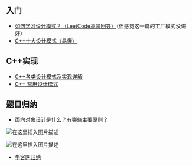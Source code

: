 ## 入门

 - [如何学习设计模式？（LeetCode高赞回答）](https://www.zhihu.com/question/308850392/answer/1324509357)（但感觉这一篇的工厂模式没讲好）
 - [C++十大设计模式（易懂）](https://blog.csdn.net/yu876876/article/details/85078260)

## C++实现

 - [C++各类设计模式及实现详解](https://blog.csdn.net/qq_33854260/article/details/77398781)
 - [C++ 常用设计模式](https://blog.csdn.net/a834595603/article/details/92706657)

## 题目归纳

 - 面向对象设计是什么？有哪些主要原则？  

![在这里插入图片描述](https://img-blog.csdnimg.cn/20210103132644171.png?x-oss-process=image/watermark,type_ZmFuZ3poZW5naGVpdGk,shadow_10,text_aHR0cHM6Ly9ibG9nLmNzZG4ubmV0L3dlaXhpbl80NDE2NDQ4OQ==,size_16,color_FFFFFF,t_70)

![在这里插入图片描述](https://img-blog.csdnimg.cn/20201130175858799.png?x-oss-process=image/watermark,type_ZmFuZ3poZW5naGVpdGk,shadow_10,text_aHR0cHM6Ly9ibG9nLmNzZG4ubmV0L3dlaXhpbl80NDE2NDQ4OQ==,size_16,color_FFFFFF,t_70)

 	 
 		
 - [牛客网归纳](https://www.nowcoder.com/tutorial/93/f982cd252694499181bcf1bb83780cad)
